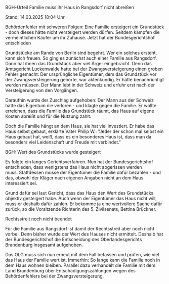 
BGH-Urteil
Familie muss ihr Haus in Rangsdorf nicht abreißen  


Stand: 14.03.2025 18:04 Uhr


Behördenfehler mit schweren Folgen: Eine Familie ersteigert ein Grundstück - doch dieses hätte nicht versteigert werden dürfen. Seitdem kämpfen die vermeintlichen Käufer um ihr Zuhause. Jetzt hat der Bundesgerichtshof entschieden



Grundstücke am Rande von Berlin sind begehrt. Wer ein solches ersteht, kann sich freuen. So ging es zunächst auch einer Familie aus Rangsdorf. Dann hat ihnen das Grundstück aber viel Ärger eingebracht. Denn das Amtsgericht Luckenwalde hatte bei der Zwangsversteigerung einen groben Fehler gemacht: Der ursprüngliche Eigentümer, dem das Grundstück vor der Zwangsversteigerung gehörte, war aktenkundig. Er hätte benachrichtigt werden müssen. Der Mann lebt in der Schweiz und erfuhr erst nach der Versteigerung von den Vorgängen.


Daraufhin wurde der Zuschlag aufgehoben: Der Mann aus der Schweiz hatte das Eigentum nie verloren - und klagte gegen die Familie. Er wollte erreichen, dass die Familie das Grundstück räumt, das Haus auf eigene Kosten abreißt und für die Nutzung zahlt.


Doch die Familie hängt an dem Haus, sie hat viel investiert. Er habe das Haus selbst gebaut, erklärte Vater Philip W.: "Jeder der schon mal selbst ein Haus gebaut hat, weiß, dass es ein besonderes Haus ist, dass man da besonders viel Leidenschaft und Freude mit verbindet."

BGH: Wert des Grundstücks wurde gesteigert


Es folgte ein langes Gerichtsverfahren. Nun hat der Bundesgerichtshof entschieden, dass wenigstens das Haus nicht abgerissen werden muss. Stattdessen müsse der Eigentümer die Familie dafür bezahlen - und das, obwohl der Kläger nach eigenen Angaben nicht an dem Haus interessiert sei.


Grund dafür sei laut Gericht, dass das Haus den Wert des Grundstücks objektiv gesteigert habe. Auch wenn der Eigentümer das Haus nicht will, muss er deshalb dafür zahlen. Er bekomme ja eine wertvollere Sache dafür zurück, so die Vorsitzende Richterin des 5. Zivilsenats, Bettina Brückner.

Rechtsstreit noch nicht beendet


Für die Familie aus Rangsdorf ist damit der Rechtsstreit aber noch nicht vorbei. Denn bisher wurde der Wert des Hauses nicht ermittelt. Deshalb hat der Bundesgerichtshof die Entscheidung des Oberlandesgerichts Brandenburg insgesamt aufgehoben.


Das OLG muss sich nun erneut mit dem Fall befassen und prüfen, wie viel das Haus der Familie wert ist. Immerhin: So lange kann die Familie noch in dem Haus wohnen bleiben. Parallel dazu verhandelt die Familie mit dem Land Brandenburg über Entschädigungszahlungen wegen des Behördenfehlers bei der Zwangsversteigerung.

